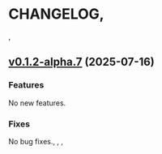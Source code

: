 # CHANGELOG,
,
## [v0.1.2-alpha.7](github.com/chriserin/seq/compare/v0.1.2-alpha.7...v0.1.2-alpha.6) (2025-07-16)

### Features

No new features.

### Fixes

No bug fixes.,
,
,
